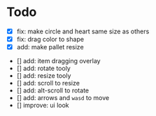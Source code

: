 # Todo

- [x] fix: make circle and heart same size as others  
- [x] fix: drag color to shape  
- [x] add: make pallet resize  
- [] add: item dragging overlay
- [] add: rotate tooly  
- [] add: resize tooly  
- [] add: scroll to resize  
- [] add: alt-scroll to rotate  
- [] add: arrows and `wasd` to move  
- [] improve: ui look  
